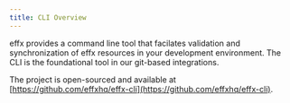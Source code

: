 ```yaml
---
title: CLI Overview
---
```


effx provides a command line tool that facilates validation and synchronization of effx resources in your development environment.
The CLI is the foundational tool in our git-based integrations.

The project is open-sourced and available at [https://github.com/effxhq/effx-cli](https://github.com/effxhq/effx-cli).
